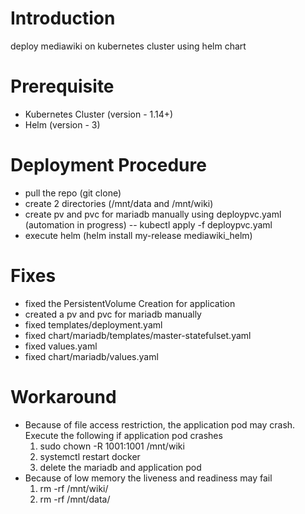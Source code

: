 # Introduction
deploy mediawiki on kubernetes cluster using helm chart

# Prerequisite
- Kubernetes Cluster (version - 1.14+)
- Helm (version - 3)

# Deployment Procedure
- pull the repo (git clone)
- create 2 directories (/mnt/data and /mnt/wiki)
- create pv and pvc for mariadb manually using deploypvc.yaml (automation in progress)
  -- kubectl apply -f deploypvc.yaml
- execute helm (helm install my-release mediawiki_helm)

# Fixes
- fixed the PersistentVolume Creation for application
- created a pv and pvc for mariadb manually
- fixed templates/deployment.yaml
- fixed chart/mariadb/templates/master-statefulset.yaml
- fixed values.yaml
- fixed chart/mariadb/values.yaml

# Workaround
- Because of file access restriction, the application pod may crash. Execute the following if application pod crashes
  1) sudo chown -R 1001:1001 /mnt/wiki
  2) systemctl restart docker
  3) delete the mariadb and application pod
- Because of low memory the liveness and readiness may fail
  1) rm -rf /mnt/wiki/
  2) rm -rf /mnt/data/
